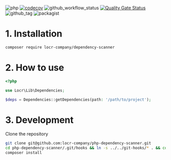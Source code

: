![php](https://img.shields.io/badge/php-%3E%3D%208.1-8892BF.svg)
[![codecov](https://codecov.io/gh/locr-company/php-dependency-scanner/branch/main/graph/badge.svg?token=FsUYYO0nve)](https://codecov.io/gh/locr-company/php-dependency-scanner)
![github_workflow_status](https://img.shields.io/github/actions/workflow/status/locr-company/php-dependency-scanner/php-8.1.yml)
[![Quality Gate Status](https://sonarcloud.io/api/project_badges/measure?project=locr-company_php-dependency-scanner&metric=alert_status)](https://sonarcloud.io/summary/new_code?id=locr-company_php-dependency-scanner)
![github_tag](https://img.shields.io/github/v/tag/locr-company/php-dependency-scanner)
![packagist](https://img.shields.io/packagist/v/locr-company/dependency-scanner)

# 1. Installation

```bash
composer require locr-company/dependency-scanner
```

# 2. How to use

```php
<?php

use Locr\Lib\Dependencies;

$deps = Dependencies::getDependencies(path: '/path/to/project');
```

# 3. Development

Clone the repository

```bash
git clone git@github.com:locr-company/php-dependency-scanner.git
cd php-dependency-scanner/.git/hooks && ln -s ../../git-hooks/* . && cd ../..
composer install
```